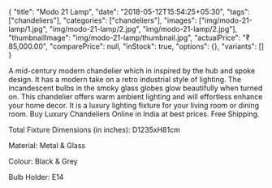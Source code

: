 {
    "title": "Modo 21 Lamp",
    "date": "2018-05-12T15:54:25+05:30",
    "tags": ["chandeliers"],
    "categories": ["chandeliers"],
    "images": ["img/modo-21-lamp/1.jpg", "img/modo-21-lamp/2.jpg", "img/modo-21-lamp/2.jpg"],
    "thumbnailImage": "img/modo-21-lamp/thumbnail.jpg",
    "actualPrice": "₹ 85,000.00",
    "comparePrice": null,
    "inStock": true,
    "options": {},
    "variants": []
}

A mid-century modern chandelier which in inspired by the hub and spoke design. It has a modern take on a retro industrial style of lighting. The incandescent bulbs in the smoky glass globes glow beautifully when turned on. This chandelier offers warm ambient lighting and will effortless enhance your home decor. It is a luxury lighting fixture for your living room or dining room. Buy Luxury Chandeliers Online in India at best prices. Free Shipping.

Total Fixture Dimensions (in inches): D1235xH81cm

Material: Metal & Glass

Colour: Black & Grey

Bulb Holder: E14